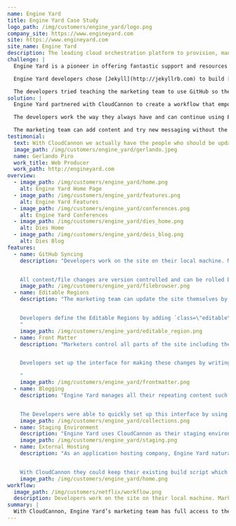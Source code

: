 ```yaml
---
name: Engine Yard
title: Engine Yard Case Study
logo_path: /img/customers/engine_yard/logo.png
company_site: https://www.engineyard.com
site: https://www.engineyard.com
site_name: Engine Yard
description: The leading cloud orchestration platform to provision, manage, monitor and control applications.
challenge: |
  Engine Yard is a pioneer in offering fantastic support and resources to the developer community. To cut development and maintenance time on their sites they needed a flexible yet lightweight platform.

  Engine Yard developers chose [Jekyll](http://jekyllrb.com) to build [engineyard.com](https://www.engineyard.com) and [deis.com](http://deis.com/). This setup worked great for the developers. But when it can time for their non-technical marketing team to make content changes there was a problem.

  The developers tried teaching the marketing team to use GitHub so they could edit source code but it was too difficult. So instead, content changes were emailed to developers. This was slow, frustrating and time consuming for everyone involved.
solution: |
  Engine Yard partnered with CloudCannon to create a workflow that empowers the marketing team to update content themselves.

  The developers work the way they always have and can continue using Engine Yard for  hosting. With CloudCannon, content changes are almost entirely taken off the developers plate.

  The marketing team can add content and try new messaging without the help of a developer.
testimonial:
  text: With CloudCannon we actually have the people who should be updating the site and should be updating content actually using it
  image_path: /img/customers/engine_yard/gerlando.jpeg
  name: Gerlando Piro
  work_title: Web Producer
  work_path: http://engineyard.com
overview:
  - image_path: /img/customers/engine_yard/home.png
    alt: Engine Yard Home Page
  - image_path: /img/customers/engine_yard/features.png
    alt: Engine Yard Features
  - image_path: /img/customers/engine_yard/conferences.png
    alt: Engine Yard Conferences
  - image_path: /img/customers/engine_yard/dies_home.png
    alt: Dies Home
  - image_path: /img/customers/engine_yard/deis_blog.png
    alt: Dies Blog
features:
  - name: GitHub Syncing
    description: "Developers work on the site on their local machine. Marketers update in CloudCannon. Everything stays in sync through GitHub.


    All content/file changes are version controlled and can be rolled back at any time."
    image_path: /img/customers/engine_yard/filebrowser.png
  - name: Editable Regions
    description: "The marketing team can update the site themselves by clicking on text to start writing content.


    Developers define the Editable Regions by adding `class=\"editable\"` to elements in the HTML.
    "
    image_path: /img/customers/engine_yard/editable_region.png
  - name: Front Matter
    description: "Marketers control all parts of the site including the page title and event tracking.


    Developers set up the interface for making these changes by writing simple [Front Matter](http://docs.cloudcannon.com/editing/front-matter/).

    "
    image_path: /img/customers/engine_yard/frontmatter.png
  - name: Blogging
    description: "Engine Yard manages all their repeating content such as case studies, press releases and news using a blog.


    The Developers were able to quickly set up this interface by using [Jekyll blogging](http://docs.cloudcannon.com/editing/blogging/)."
    image_path: /img/customers/engine_yard/collections.png
  - name: Staging Environment
    description: "Engine Yard uses CloudCannon as their staging environment. This has reduced the number of servers they need to maintain and simplified their deployment process."
    image_path: /img/customers/engine_yard/staging.png
  - name: External Hosting
    description: "As an application hosting company, Engine Yard naturally wanted to use their own servers to host their sites.


    With CloudCannon they could keep their existing build script which pulls in the source files from GitHub."
    image_path: /img/customers/engine_yard/home.png
workflow:
  image_path: /img/customers/netflix/workflow.png
  description: Developers work on the site on their local machine. Marketers update in CloudCannon. Everything is kept in sync through GitHub.
summary: |
  With CloudCannon, Engine Yard’s marketing team has full access to the content on their sites. Developers no longer make time consuming content changes. Engine Yard has also reduced the number of servers they’re using.
---
```


